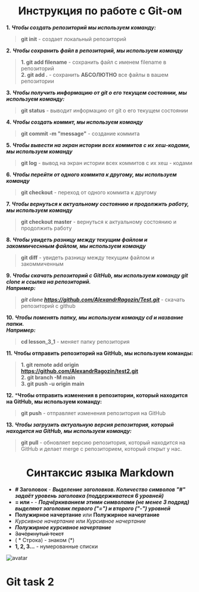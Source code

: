 # <center> Инструкция по работе с Git-ом </center> 

__1.__ ***Чтобы создать репозиторий мы используем команду:***
>**git init** - создает локальный репозиторий 

__2.__  ***Чтобы сохранить файл в репозиторий, мы используем команду***
> **1. git add filename** - сохранить файл с именем filename в репозиторий   
> **2. git add .** - сохранить **АБСОЛЮТНО** все файлы в вашем репозитории

__3.__ ***Чтобы получить информацию от git о его текущем состоянии, мы используем команду:***  
> **git status** - выводит информацию от git о его текущем состоянии  

__4.__ ***Чтобы создать коммит, мы используем команду***  
>**git commit -m "message"** - создание коммита  

__5.__ ***Чтобы вывести на экран истории всех коммитов с их хеш-кодами, мы используем команду***  
>**git log** - вывод на экран истории всех коммитов с их хеш - кодами  

__6.__ ***Чтобы перейти от одного коммита к другому, мы используем команду***  
>**git checkout** - переход от одного коммита к другому  

__7.__ ***Чтобы вернуться к актуальному состоянию и продолжить работу, мы используем команду*** 
>**git checkout master** - вернуться к актуальному состоянию и продолжить работу  

__8.__ ***Чтобы увидеть разницу между текущим файлом и закоммичеснным файлом, мы используем команду***  
>**git diff** - увидеть разницу между текущим файлом и закоммиченным

__9.__ ***Чтобы скачать репозиторий с GitHub, мы используем команду git clone и ссылка на репозиторий.  
Например:***  
> ***git clone https://github.com/AlexandrRagozin/Test.git*** - скачать репозиторий с github  

__10.__ ***Чтобы поменять папку, мы используем команду cd и название папки.  
Например:***  
> **cd lesson_3_1** - меняет папку репозитория  

__11.__ **Чтобы отправить репозиторий на GitHub, мы используем команды:**
>**1. git remote add origin https://github.com/AlexandrRagozin/test2.git**  
**2. git branch -M main**  
**3. git push -u origin main**

__12.__ ***Чтобы отправить изменения в репозитории, который находится на GitHub, мы используем команду:**  
>**git push** - отправляет изменения репозитория на GitHub  

__13.__ ***Чтобы загрузить актуальную версия репозитория, который находится на GitHub, мы используем команду:***  
>**git pull** - обновляет версию репозитория, который находится на GitHub и делает merge с репозиторием, который открыт у нас.  










# <center> Синтаксис языка Markdown </center>  
* __# Заголовок__ - **_Выделение заголовков. Количество символов "#" задаёт уровень заголовка (поддерживатеся 6 уровней)_**  
* **= или -** - ***Подчёркиванием этими символами (не менее 3 подряд) выделяют заголовик первого ("=") и второго ("-") уровней***  
* **Полужирное начертание** или __Полужирное начертание__  
* *Курсивное начертание* или _Курсивное начертание_  
* ***Полужирное курсивное начертание***  
* ~~Зачёркнутый текст~~  
* ( * Строка) - знаком (*)
* **1, 2, 3...** - нумерованные списки  

![avatar](dolomiti-sunrise-4k-l8.jpg) 

# Git task 2
